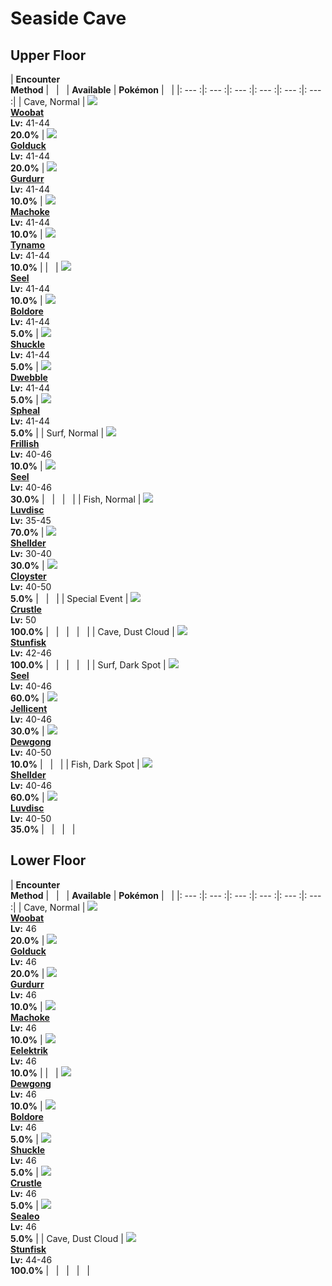 # Seaside Cave

## Upper Floor

| __Encounter<br>Method__ | &nbsp; | &nbsp; | __Available__ | __Pokémon__ | &nbsp; |
|: --- :|: --- :|: --- :|: --- :|: --- :|: --- :|
| Cave, Normal | ![][527] <br> __[Woobat]__ <br> __Lv:__ 41-44 <br> __20.0%__ | ![][55] <br> __[Golduck]__ <br> __Lv:__ 41-44 <br> __20.0%__ | ![][533] <br> __[Gurdurr]__ <br> __Lv:__ 41-44 <br> __10.0%__ | ![][67] <br> __[Machoke]__ <br> __Lv:__ 41-44 <br> __10.0%__ | ![][602] <br> __[Tynamo]__ <br> __Lv:__ 41-44 <br> __10.0%__ |
| &nbsp; | ![][86] <br> __[Seel]__ <br> __Lv:__ 41-44 <br> __10.0%__ | ![][525] <br> __[Boldore]__ <br> __Lv:__ 41-44 <br> __5.0%__ | ![][213] <br> __[Shuckle]__ <br> __Lv:__ 41-44 <br> __5.0%__ | ![][557] <br> __[Dwebble]__ <br> __Lv:__ 41-44 <br> __5.0%__ | ![][363] <br> __[Spheal]__ <br> __Lv:__ 41-44 <br> __5.0%__ |
| Surf, Normal | ![][592] <br> __[Frillish]__ <br> __Lv:__ 40-46 <br> __10.0%__ | ![][86] <br> __[Seel]__ <br> __Lv:__ 40-46 <br> __30.0%__ | &nbsp; | &nbsp; | &nbsp; |
| Fish, Normal | ![][370] <br> __[Luvdisc]__ <br> __Lv:__ 35-45 <br> __70.0%__ | ![][90] <br> __[Shellder]__ <br> __Lv:__ 30-40 <br> __30.0%__ | ![][91] <br> __[Cloyster]__ <br> __Lv:__ 40-50 <br> __5.0%__ | &nbsp; | &nbsp; |
| Special Event | ![][558] <br> __[Crustle]__ <br> __Lv:__ 50 <br> __100.0%__ | &nbsp; | &nbsp; | &nbsp; | &nbsp; |
| Cave, Dust Cloud | ![][618] <br> __[Stunfisk]__ <br> __Lv:__ 42-46 <br> __100.0%__ | &nbsp; | &nbsp; | &nbsp; | &nbsp; |
| Surf, Dark Spot | ![][86] <br> __[Seel]__ <br> __Lv:__ 40-46 <br> __60.0%__ | ![][593] <br> __[Jellicent]__ <br> __Lv:__ 40-46 <br> __30.0%__ | ![][87] <br> __[Dewgong]__ <br> __Lv:__ 40-50 <br> __10.0%__ | &nbsp; | &nbsp; |
| Fish, Dark Spot | ![][90] <br> __[Shellder]__ <br> __Lv:__ 40-46 <br> __60.0%__ | ![][370] <br> __[Luvdisc]__ <br> __Lv:__ 40-50 <br> __35.0%__ | &nbsp; | &nbsp; | &nbsp; |

## Lower Floor

| __Encounter<br>Method__ | &nbsp; | &nbsp; | __Available__ | __Pokémon__ | &nbsp; |
|: --- :|: --- :|: --- :|: --- :|: --- :|: --- :|
| Cave, Normal | ![][527] <br> __[Woobat]__ <br> __Lv:__ 46 <br> __20.0%__ | ![][55] <br> __[Golduck]__ <br> __Lv:__ 46 <br> __20.0%__ | ![][533] <br> __[Gurdurr]__ <br> __Lv:__ 46 <br> __10.0%__ | ![][67] <br> __[Machoke]__ <br> __Lv:__ 46 <br> __10.0%__ | ![][603] <br> __[Eelektrik]__ <br> __Lv:__ 46 <br> __10.0%__ |
| &nbsp; | ![][87] <br> __[Dewgong]__ <br> __Lv:__ 46 <br> __10.0%__ | ![][525] <br> __[Boldore]__ <br> __Lv:__ 46 <br> __5.0%__ | ![][213] <br> __[Shuckle]__ <br> __Lv:__ 46 <br> __5.0%__ | ![][558] <br> __[Crustle]__ <br> __Lv:__ 46 <br> __5.0%__ | ![][364] <br> __[Sealeo]__ <br> __Lv:__ 46 <br> __5.0%__ |
| Cave, Dust Cloud | ![][618] <br> __[Stunfisk]__ <br> __Lv:__ 44-46 <br> __100.0%__ | &nbsp; | &nbsp; | &nbsp; | &nbsp; |



[527]: ../img/animated/527.gif
[Woobat]: ../pokemons/527/
[55]: ../img/animated/55.gif
[Golduck]: ../pokemons/055/
[533]: ../img/animated/533.gif
[Gurdurr]: ../pokemons/533/
[67]: ../img/animated/67.gif
[Machoke]: ../pokemons/067/
[602]: ../img/animated/602.gif
[Tynamo]: ../pokemons/602/
[86]: ../img/animated/86.gif
[Seel]: ../pokemons/086/
[525]: ../img/animated/525.gif
[Boldore]: ../pokemons/525/
[213]: ../img/animated/213.gif
[Shuckle]: ../pokemons/213/
[557]: ../img/animated/557.gif
[Dwebble]: ../pokemons/557/
[363]: ../img/animated/363.gif
[Spheal]: ../pokemons/363/
[592]: ../img/animated/592.gif
[Frillish]: ../pokemons/592/
[370]: ../img/animated/370.gif
[Luvdisc]: ../pokemons/370/
[90]: ../img/animated/90.gif
[Shellder]: ../pokemons/090/
[91]: ../img/animated/91.gif
[Cloyster]: ../pokemons/091/
[558]: ../img/animated/558.gif
[Crustle]: ../pokemons/558/
[618]: ../img/animated/618.gif
[Stunfisk]: ../pokemons/618/
[593]: ../img/animated/593.gif
[Jellicent]: ../pokemons/593/
[87]: ../img/animated/87.gif
[Dewgong]: ../pokemons/087/
[603]: ../img/animated/603.gif
[Eelektrik]: ../pokemons/603/
[364]: ../img/animated/364.gif
[Sealeo]: ../pokemons/364/
